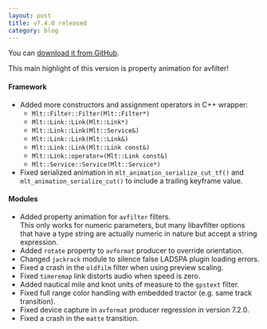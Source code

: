 ```yaml
---
layout: post
title: v7.4.0 released
category: blog
---
```

You can [download it from GitHub](https://github.com/mltframework/mlt/releases/tag/v7.4.0).

This main highlight of this version is property animation for avfilter!

#### Framework

  * Added more constructors and assignment operators in C++ wrapper:
    - `Mlt::Filter::Filter(Mlt::Filter*)`
    - `Mlt::Link::Link(Mlt::Link*)`
    - `Mlt::Link::Link(Mlt::Service&)`
    - `Mlt::Link::Link(Mlt::Link&)`
    - `Mlt::Link::Link(Mlt::Link const&)`
    - `Mlt::Link::operator=(Mlt::Link const&)`
    - `Mlt::Service::Service(Mlt::Service*)`
  * Fixed serialized animation in `mlt_animation_serialize_cut_tf()` and
    `mlt_animation_serialize_cut()` to include a trailing keyframe value.

#### Modules

  * Added property animation for `avfilter` filters.  
    This only works for numeric parameters, but many libavfilter options that
    have a type string are actually numeric in nature but accept a string
    expression.
  * Added `rotate` property to `avformat` producer to override orientation.
  * Changed `jackrack` module to silence false LADSPA plugin loading errors.
  * Fixed a crash in the `oldfilm` filter when using preview scaling.
  * Fixed `timeremap` link distorts audio when speed is zero.
  * Added nautical mile and knot units of measure to the `gpstext` filter.
  * Fixed full range color handling with embedded tractor (e.g. same track
    transition).
  * Fixed device capture in `avformat` producer regression in version 7.2.0.
  * Fixed a crash in the `matte` transition.